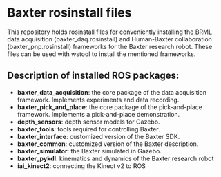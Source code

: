 # Baxter rosinstall files
This repository holds rosinstall files for conveniently installing the BRML data acquisition (baxter_daq.rosinstall) and Human-Baxter collaboration (baxter_pnp.rosinstall) frameworks for the Baxter research robot.
These files can be used with wstool to install the mentioned frameworks.

## Description of installed ROS packages:

- **baxter_data_acquisition**: the core package of the data acquisition framework. Implements experiments and data recording.
- **baxter_pick_and_place**: the core package of the pick-and-place framework. Implements a pick-and-place demonstration.
- **depth_sensors**: depth sensor models for Gazebo.
- **baxter_tools**: tools required for controlling Baxter.
- **baxter_interface**: customized version of the Baxter SDK.
- **baxter_common**: customized version of the Baxter description.
- **baxter_simulator**: the Baxter simulated in Gazebo.
- **baxter_pykdl**: kinematics and dynamics of the Baxter research robot
- **iai_kinect2**: connecting the Kinect v2 to ROS
